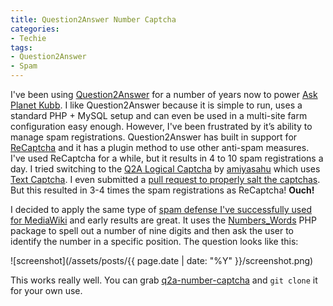 ```yaml
---
title: Question2Answer Number Captcha
categories:
- Techie
tags:
- Question2Answer
- Spam
---
```


I've been using [Question2Answer](http://www.question2answer.org) for a number of years now to power [Ask Planet Kubb](http://ask.planetkubb.com). I like Question2Answer because it is simple to run, uses a standard PHP + MySQL setup and can even be used in a multi-site farm configuration easy enough. However, I've been frustrated by it’s ability to manage spam registrations.
Question2Answer has built in support for [ReCaptcha](http://www.google.com/recaptcha/intro/index.html) and it has a plugin method to use other anti-spam measures. I've used ReCaptcha for a while, but it results in 4 to 10 spam registrations a day. I tried switching to the [Q2A Logical Captcha](https://github.com/amiyasahu/q2a-logical-captcha) by [amiyasahu](https://github.com/amiyasahu/) which uses [Text Captcha](http://textcaptcha.com). I even submitted a [pull request to properly salt the captchas](https://github.com/amiyasahu/q2a-logical-captcha/pull/2). But this resulted in 3-4 times the spam registrations as ReCaptcha! **Ouch!**

I decided to apply the same type of [spam defense I've successfully used for MediaWiki](/thingelstad/updated-dynamic-questy-captchas) and early results are great. It uses the [Numbers_Words](http://pear.php.net/package-info.php?package=Numbers_Words) PHP package to spell out a number of nine digits and then ask the user to identify the number in a specific position. The question looks like this:

![screenshot](/assets/posts/{{ page.date | date: "%Y" }}/screenshot.png)

This works really well. You can grab [q2a-number-captcha](https://github.com/thingles/q2a-number-captcha) and `git clone` it for your own use.

